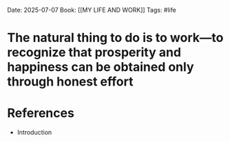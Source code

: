 Date: 2025-07-07
Book: [[MY LIFE AND WORK]]
Tags: #life
# The natural thing to do is to work—to recognize that prosperity and happiness can be obtained only through honest effort



# References
- Introduction